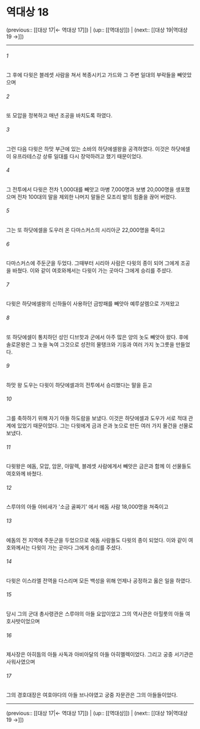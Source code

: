 # 역대상 18

(previous:: [[대상 17|← 역대상 17]]) | (up:: [[역대상]]) | (next:: [[대상 19|역대상 19 →]])

***




###### 1 

그 후에 다윗은 블레셋 사람을 쳐서 복종시키고 가드와 그 주변 일대의 부락들을 빼앗았으며 



###### 2 

또 모압을 정복하고 매년 조공을 바치도록 하였다. 



###### 3 

그런 다음 다윗은 하맛 부근에 있는 소바의 하닷에셀왕을 공격하였다. 이것은 하닷에셀이 유프라테스강 상류 일대를 다시 장악하려고 했기 때문이었다. 



###### 4 

그 전투에서 다윗은 전차 1,000대를 빼앗고 마병 7,000명과 보병 20,000명을 생포했으며 전차 100대의 말을 제외한 나머지 말들은 모조리 발의 힘줄을 끊어 버렸다. 



###### 5 

그는 또 하닷에셀을 도우러 온 다마스커스의 시리아군 22,000명을 죽이고 



###### 6 

다마스커스에 주둔군을 두었다. 그때부터 시리아 사람은 다윗의 종이 되어 그에게 조공을 바쳤다. 이와 같이 여호와께서는 다윗이 가는 곳마다 그에게 승리를 주셨다. 



###### 7 

다윗은 하닷에셀왕의 신하들이 사용하던 금방패를 빼앗아 예루살렘으로 가져왔고 



###### 8 

또 하닷에셀이 통치하던 성인 디브핫과 군에서 아주 많은 양의 놋도 빼앗아 왔다. 후에 솔로몬왕은 그 놋을 녹여 그것으로 성전의 물탱크와 기둥과 여러 가지 놋그릇을 만들었다. 



###### 9 

하맛 왕 도우는 다윗이 하닷에셀과의 전투에서 승리했다는 말을 듣고 



###### 10 

그를 축하하기 위해 자기 아들 하도람을 보냈다. 이것은 하닷에셀과 도우가 서로 적대 관계에 있었기 때문이었다. 그는 다윗에게 금과 은과 놋으로 만든 여러 가지 물건을 선물로 보냈다. 



###### 11 

다윗왕은 에돔, 모압, 암몬, 아말렉, 블레셋 사람에게서 빼앗은 금은과 함께 이 선물들도 여호와께 바쳤다. 



###### 12 

스루야의 아들 아비새가 '소금 골짜기' 에서 에돔 사람 18,000명을 쳐죽이고 



###### 13 

에돔의 전 지역에 주둔군을 두었으므로 에돔 사람들도 다윗의 종이 되었다. 이와 같이 여호와께서는 다윗이 가는 곳마다 그에게 승리를 주셨다. 



###### 14 

다윗은 이스라엘 전역을 다스리며 모든 백성을 위해 언제나 공정하고 옳은 일을 하였다. 



###### 15 

당시 그의 군대 총사령관은 스루야의 아들 요압이었고 그의 역사관은 아힐룻의 아들 여호사밧이었으며 



###### 16 

제사장은 아히둡의 아들 사독과 아비아달의 아들 아히멜렉이었다. 그리고 궁중 서기관은 사워사였으며 



###### 17 

그의 경호대장은 여호야다의 아들 브나야였고 궁중 자문관은 그의 아들들이었다.

***

(previous:: [[대상 17|← 역대상 17]]) | (up:: [[역대상]]) | (next:: [[대상 19|역대상 19 →]])
